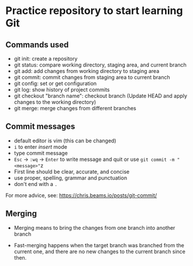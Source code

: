 # Practice repository to start learning Git

## Commands used

- git init: create a repository
- git status: compare working directory, staging area, and current branch
- git add: add changes from working directory to staging area
- git commit: commit changes from staging area to current branch
- git config: set or get configuration
- git log: show history of project commits
- git checkout "branch name": checkout branch (Update HEAD and apply changes to the working directory)
- git merge: merge changes from different branches

## Commit messages

- default editor is vim (this can be changed)
- `i` to enter *insert* mode
- type commit message
- `Esc` -> `:wq` -> `Enter` to write message and quit
or use `git commit -m "<message>"`z
- First line should be clear, accurate, and concise
- use proper, spelling, grammar and punctuation
- don't end with a `.`

For more advice, see: https://chris.beams.io/posts/git-commit/

## Merging

- Merging means to bring the changes from one branch into another branch

- Fast-merging happens when the target branch was branched from the current one, and there are no new changes to the current branch since then.
